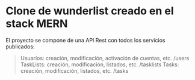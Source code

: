 # Clone de wunderlist creado en el stack MERN
El proyecto se compone de una API Rest con todos los servicios publicados:
> Usuarios: creación, modificación, activación de cuentas, etc. /users
> TaskLists: creación, modificación, listados, etc. /tasklists
> Tasks: creación, modificación, listados, etc. /tasks